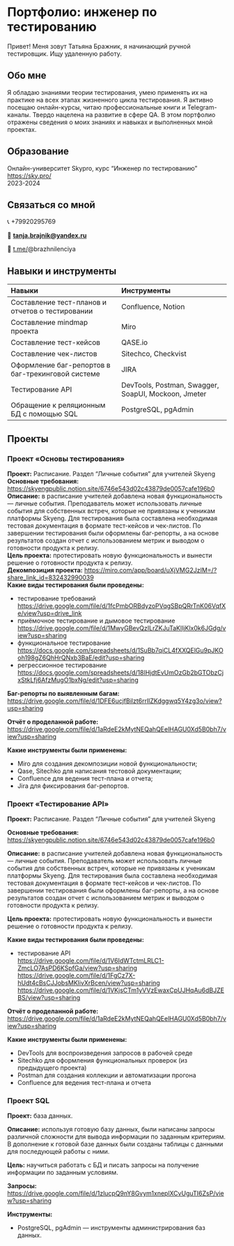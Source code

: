 # Портфолио: инженер по тестированию
Привет! Меня зовут Татьяна Бражник, я начинающий ручной тестировщик. Ищу удаленную работу. 

## Обо мне
Я обладаю знаниями теории тестирования, умею применять их на практике на всех этапах жизненного цикла тестирования. Я активно посещаю онлайн-курсы, читаю профессиональные книги и Telegram-каналы. Твердо нацелена на развитие в сфере QA. В этом портфолио отражены сведения о моих знаниях и навыках и выполненных мной проектах.

## Образование
Онлайн-университет Skypro, курс “Инженер по тестированию”   
https://sky.pro/   
2023-2024

## Связаться со мной
📞 +79920295769

📧  **tanja.brajnik@yandex.ru**

📱  [t.me/](http://t.me/)@brazhnilenciya

## Навыки и инструменты
|Навыки|Инструменты|
|:-|:-|
|Составление тест-планов и отчетов о тестировании|Confluence, Notion|
|Составление mindmap проекта|Miro|
|Составление тест-кейсов|QASE.io|
|Составление чек-листов|Sitechco, Checkvist|
|Оформление баг-репортов в баг-трекинговой системе|JIRA|
|Тестирование API|DevTools, Postman, Swagger, SoapUI, Mockoon, Jmeter|
|Обращение к реляционным БД с помощью SQL|PostgreSQL, pgAdmin|

## Проекты
### Проект «Основы тестирования»
**Проект:** Расписание. Раздел “Личные события” для учителей Skyeng   
**Основные требования:** https://skyengpublic.notion.site/6746e543d02c43879de0057cafe196b0   
**Описание:** в расписание учителей добавлена новая функциональность — личные события. Преподаватель может использовать личные события для собственных встреч, которые не привязаны к ученикам платформы Skyeng. Для тестирования была составлена необходимая тестовая документация в формате тест-кейсов и чек-листов. По завершении тестирования были оформлены баг-репорты, а на основе результатов создан отчет с использованием метрик и выводом о готовности продукта к релизу.   
**Цель проекта:** протестировать новую функциональность и вынести решение о готовности продукта к релизу.   
**Декомпозиция проекта:** https://miro.com/app/board/uXjVMG2JzIM=/?share_link_id=832432990039   
**Какие виды тестирования были проведены:**   
- тестирование требований https://drive.google.com/file/d/1fcPmbORBdyzoPVqgSBpQRrTnK06VqfXe/view?usp=drive_link
- приёмочное тестирование и дымовое тестирование https://drive.google.com/file/d/1MwyGBevQzILrZKJuTaKlIjKlx0k6JGdg/view?usp=sharing
- функциональное тестирование https://docs.google.com/spreadsheets/d/1SuBb7qiCL4fXXQElGu9pJKOoh198gZ6QhHrQNxb3BaE/edit?usp=sharing
- регрессионное тестирование https://docs.google.com/spreadsheets/d/18lHjdtEvUmOzGb2bGTObzCjxStkLfj6AfzMugO1bxNg/edit?usp=sharing    

**Баг-репорты по выявленным багам:**   
https://drive.google.com/file/d/1DFE6ucjfBilzt6rrIlZKdggwq5Y4zg3o/view?usp=sharing       

**Отчёт о проделанной работе:**   
https://drive.google.com/file/d/1aRdeE2kMytNEQahQEelHAGU0Xd5B0bh7/view?usp=sharing    

**Какие инструменты были применены:**
- Miro для создания декомпозиции новой функциональности;
- Qase, Sitechko для написания тестовой документации;
- Confluence для ведения тест-плана и отчета;
- Jira для фиксирования баг-репортов.   

### Проект «Тестирование API»   

**Проект:** Расписание. Раздел “Личные события” для учителей Skyeng    

**Основные требования:** https://skyengpublic.notion.site/6746e543d02c43879de0057cafe196b0   

**Описание:** в расписание учителей добавлена новая функциональность — личные события. Преподаватель может использовать личные события для собственных встреч, которые не привязаны к ученикам платформы Skyeng. Для тестирования была составлена необходимая тестовая документация в формате тест-кейсов и чек-листов. По завершении тестирования были оформлены баг-репорты, а на основе результатов создан отчет с использованием метрик и выводом о готовности продукта к релизу.   

**Цель проекта:** протестировать новую функциональность и вынести решение о готовности продукта к релизу.    

**Какие виды тестирования были проведены:**   
- тестирование API   
https://drive.google.com/file/d/1V6IdWTctmLRLC1-ZmcLO7AsPD6KSpfGa/view?usp=sharing
https://drive.google.com/file/d/1FgCz7X-hUdt4cBsCJJobsMKlivXrBcen/view?usp=sharing
https://drive.google.com/file/d/1VKjsCTm1yVVzEwaxCpUJHqAu6dBJZEBS/view?usp=sharing    

**Отчёт о проделанной работе:**
https://drive.google.com/file/d/1aRdeE2kMytNEQahQEelHAGU0Xd5B0bh7/view?usp=sharing     

**Какие инструменты были применены:**
- DevTools для воспроизведения запросов в рабочей среде
- Sitechko для оформления функциональных проверок (из предыдущего проекта)
- Postman для создания коллекции и автоматизации прогона
- Confluence для ведения тест-плана и отчета

### Проект SQL

**Проект:** база данных.    

**Описание:** используя готовую базу данных, были написаны запросы различной сложности для вывода информации по заданным критериям. В дополнение к готовой базе данных были созданы таблицы с данными для последующей работы с ними.     

**Цель:** научиться работать с БД и писать запросы на получение информации по заданным условиям.    

**Запросы:** https://drive.google.com/file/d/1zlucpQ9nY8Gvym1xneplXCvUguTI6ZsP/view?usp=sharing      

**Инструменты:**
- PostgreSQL, pgAdmin — инструменты администрирования баз данных.
